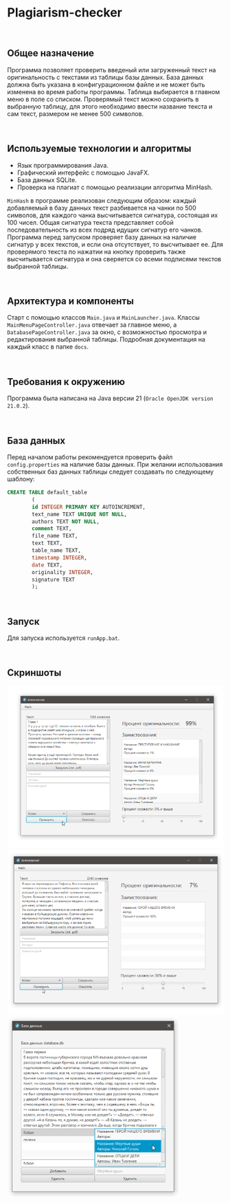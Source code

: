 # Plagiarism-checker

<br>

## Общее назначение
Программа позволяет проверить введеный или загруженный текст на оригинальность с текстами из таблицы базы данных. База данных должна быть указана в конфигурационном файле и не может быть изменена во время работы программы. Таблица выбирается в главном меню в поле со списком. Проверямый текст можно сохранить в выбранную таблицу, для этого необходимо ввести название текста и сам текст, размером не менее 500 символов.

<br>

## Используемые технологии и алгоритмы
- Язык программирования Java.
- Графический интерфейс с помощью JavaFX.
- База данных SQLite.
- Проверка на плагиат с помощью реализации алгоритма MinHash.

`MinHash` в программе реализован следующим образом: каждый добавляемый в базу данных текст разбивается на чанки по 500 символов, для каждого чанка высчитывается сигнатура, состоящая их 100 чисел. Общая сигнатура текста представляет собой последовательность из всех подряд идущих сигнатур его чанков. Программа перед запуском проверяет базу данных на наличие сигнатур у всех текстов, и если она отсутствует, то высчитывает ее. Для проверямого текста по нажатии на кнопку проверить также высчитывается сигнатура и она сверяется со всеми подписями текстов выбранной таблицы.

<br>

## Архитектура и компоненты
Старт с помощью классов `Main.java` и `MainLauncher.java`. Классы `MainMenuPageController.java` отвечает за главное меню, а `DatabasePageController.java` за окно, с возможностью просмотра и редактирования выбранной таблицы. Подробная документация на каждый класс в папке `docs`.

<br>

## Требования к окружению
Программа была написана на Java версии 21 (`Oracle OpenJDK version 21.0.2`).

<br>

## База данных
Перед началом работы рекомендуется проверить файл `config.properties` на наличие базы данных. При желании использования собственных баз данных таблицы следует создавать по следующему шаблону:
```sql
CREATE TABLE default_table
        (
        id INTEGER PRIMARY KEY AUTOINCREMENT,
        text_name TEXT UNIQUE NOT NULL,
        authors TEXT NOT NULL,
        comment TEXT,
        file_name TEXT,
        text TEXT,
        table_name TEXT,
        timestamp INTEGER,
        date TEXT,
        originality INTEGER,
        signature TEXT
        );
```

<br>

## Запуск
Для запуска используется `runApp.bat`.

<br>

## Скриншоты
<img src="https://github.com/IrmanHunt/Plagiarism-checker/blob/main/screenshots/first.png" width="600">
<img src="https://github.com/IrmanHunt/Plagiarism-checker/blob/main/screenshots/second.png" width="600">
<img src="https://github.com/IrmanHunt/Plagiarism-checker/blob/main/screenshots/third.png" width="400">
